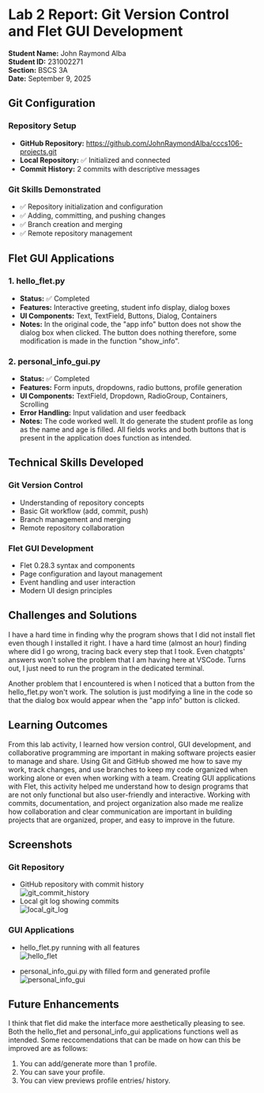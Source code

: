 # Lab 2 Report: Git Version Control and Flet GUI Development

**Student Name:** John Raymond Alba \
**Student ID:** 231002271 \
**Section:** BSCS 3A \
**Date:** September 9, 2025 

## Git Configuration

### Repository Setup
- **GitHub Repository:** https://github.com/JohnRaymondAlba/cccs106-projects.git
- **Local Repository:** ✅ Initialized and connected
- **Commit History:** 2 commits with descriptive messages

### Git Skills Demonstrated
- ✅ Repository initialization and configuration
- ✅ Adding, committing, and pushing changes
- ✅ Branch creation and merging
- ✅ Remote repository management

## Flet GUI Applications

### 1. hello_flet.py
- **Status:** ✅ Completed
- **Features:** Interactive greeting, student info display, dialog boxes
- **UI Components:** Text, TextField, Buttons, Dialog, Containers
- **Notes:** In the original code, the "app info" button does not show the dialog box when clicked. The button does nothing therefore, some modification is made in the function "show_info".

### 2. personal_info_gui.py
- **Status:** ✅ Completed
- **Features:** Form inputs, dropdowns, radio buttons, profile generation
- **UI Components:** TextField, Dropdown, RadioGroup, Containers, Scrolling
- **Error Handling:** Input validation and user feedback
- **Notes:** The code worked well. It do generate the student profile as long as the name and age is filled. All fields works and both buttons that is present in the application does function as intended.

## Technical Skills Developed

### Git Version Control
- Understanding of repository concepts
- Basic Git workflow (add, commit, push)
- Branch management and merging
- Remote repository collaboration

### Flet GUI Development
- Flet 0.28.3 syntax and components
- Page configuration and layout management
- Event handling and user interaction
- Modern UI design principles

## Challenges and Solutions

I have a hard time in finding why the program shows that I did not install flet even though I installed it right. I have a hard time (almost an hour) finding where did I go wrong, tracing back every step that I took. Even chatgpts' answers won't solve the problem that I am having here at VSCode. Turns out, I just need to run the program in the dedicated terminal.

Another problem that I encountered is when I noticed that a button from the hello_flet.py won't work. The solution is just modifying a line in the code so that the dialog box would appear when the "app info" button is clicked.

## Learning Outcomes

From this lab activity, I learned how version control, GUI development, and collaborative programming are important in making software projects easier to manage and share. Using Git and GitHub showed me how to save my work, track changes, and use branches to keep my code organized when working alone or even when working with a team. Creating GUI applications with Flet, this activity helped me understand how to design programs that are not only functional but also user-friendly and interactive. Working with commits, documentation, and project organization also made me realize how collaboration and clear communication are important in building projects that are organized, proper, and easy to improve in the future.

## Screenshots

### Git Repository
- GitHub repository with commit history \
![](/cccs106-projects/week2_labs/lab2_screenshots/git_commit_history.png "git_commit_history")
- Local git log showing commits \
![](/cccs106-projects/week2_labs/lab2_screenshots/local_git_log.png "local_git_log")

### GUI Applications
- hello_flet.py running with all features \
![](/cccs106-projects/week2_labs/lab2_screenshots/hello_flet.png "hello_flet")

- personal_info_gui.py with filled form and generated profile \
![](/cccs106-projects/week2_labs/lab2_screenshots/personal_info_gui.png "personal_info_gui")

## Future Enhancements
I think that flet did make the interface more aesthetically pleasing to see. Both the hello_flet and personal_info_gui applications functions well as intended. Some reccomendations that can be made on how can this be improved are as follows:

1. You can add/generate more than 1 profile. 
2. You can save your profile.
3. You can view previews profile entries/ history.